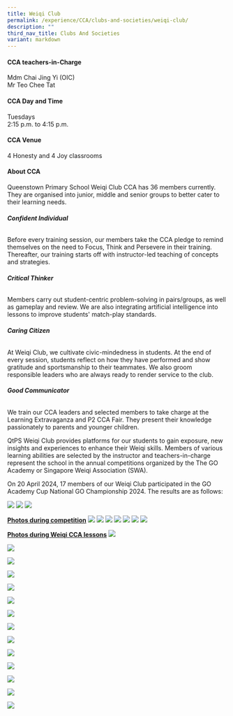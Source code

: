 ```yaml
---
title: Weiqi Club
permalink: /experience/CCA/clubs-and-societies/weiqi-club/
description: ""
third_nav_title: Clubs And Societies
variant: markdown
---
```

#### **CCA teachers-in-Charge**
Mdm Chai Jing Yi (OIC) <br>
Mr Teo Chee Tat

#### **CCA Day and Time**
Tuesdays<br>
2:15 p.m. to 4:15 p.m.

#### **CCA Venue**
4 Honesty and 4 Joy classrooms

#### **About CCA**
Queenstown Primary School Weiqi Club CCA has 36 members currently. They are organised into junior, middle and senior groups to better cater to their learning needs.

###### **Confident Individual**
Before every training session, our members take the CCA pledge to remind themselves on the need to Focus, Think and Persevere in their training.  Thereafter, our training starts off with instructor-led teaching of concepts and strategies.

###### **Critical Thinker**
Members carry out student-centric problem-solving in pairs/groups, as well as gameplay and review.  We are also integrating artificial intelligence into lessons to improve students' match-play standards.

###### **Caring Citizen**
At Weiqi Club, we cultivate civic-mindedness in students.  At the end of every session, students reflect on how they have performed and show gratitude and sportsmanship to their teammates.  We also groom responsible leaders who are always ready to render service to the club.

###### **Good Communicator**
We train our CCA leaders and selected members to take charge at the Learning Extravaganza and P2 CCA Fair.  They present their knowledge passionately to parents and younger children.

QtPS Weiqi Club  provides platforms for our students to gain exposure, new insights and experiences to enhance their Weiqi skills. Members of various learning abilities are selected by the instructor and teachers-in-charge represent the school in the annual competitions organized by the The GO Academy or Singapore Weiqi Association (SWA).

On 20 April 2024, 17 members of our Weiqi Club participated in the GO Academy Cup National GO Championship 2024. The results are as follows:

![](/images/CCA%20Weiqi/2024_Table_1.png)
![](/images/CCA%20Weiqi/2024_Table_2.png)
![](/images/CCA%20Weiqi/2024_Table_3.png)
 
<u> **Photos during competition**</u>
![](/images/CCA%20Weiqi/2024_GO_1.png)
![](/images/CCA%20Weiqi/2024_GO_2.png)
![](/images/CCA%20Weiqi/2024_GO_3.png)
![](/images/CCA%20Weiqi/2024_GO_4.png)
![](/images/CCA%20Weiqi/2024_GO_5.png)
![](/images/CCA%20Weiqi/2024_GO_6.png)
![](/images/CCA%20Weiqi/2024_GO_7.png)

<u> **Photos during Weiqi CCA lessons**</u>
![](/images/CCA%20Weiqi/2024_Lesson_1.png)

![](/images/CCA%20Weiqi/2024_Lesson_2.png)

![](/images/CCA%20Weiqi/2024_Lesson_3.png)

![](/images/CCA%20Weiqi/2024_Lesson_4.png)

![](/images/CCA%20Weiqi/2024_Lesson_5.png)

![](/images/CCA%20Weiqi/2024_Lesson_6.png)

![](/images/CCA%20Weiqi/2024_Lesson_7.png)

![](/images/CCA%20Weiqi/2024_Lesson_8.png)

![](/images/CCA%20Weiqi/2024_Lesson_9.png)

![](/images/CCA%20Weiqi/2024_Lesson_A.png)

![](/images/CCA%20Weiqi/2024_Lesson_B.png)

![](/images/CCA%20Weiqi/2024_Lesson_C.png)

![](/images/CCA%20Weiqi/2024_Lesson_D.png)

![](/images/CCA%20Weiqi/2024_Lesson_E.png)
